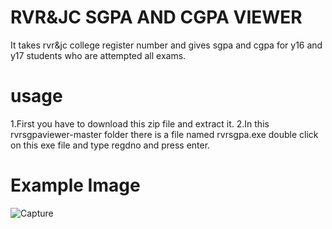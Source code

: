 # RVR&JC SGPA AND CGPA VIEWER
It takes rvr&amp;jc college register number and gives sgpa and cgpa for y16 and y17 students who are attempted all exams.


# usage
1.First you have to download this zip file and extract it.
2.In this rvrsgpaviewer-master folder there is a file named rvrsgpa.exe double click on this exe file and type regdno and press enter.


# Example Image
![Capture](https://user-images.githubusercontent.com/51502744/59155905-3768c100-8ab0-11e9-99bf-17b393027d42.PNG)

